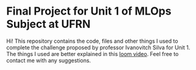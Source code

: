 # Final Project for Unit 1 of MLOps Subject at UFRN
Hi! This repository contains the code, files and other things I used to complete the challenge proposed by professor Ivanovitch Silva for Unit 1. The things I used are better explained in this [loom video](). Feel free to contact me with any suggestions.
